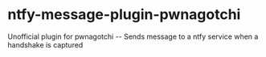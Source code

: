 # ntfy-message-plugin-pwnagotchi
Unofficial plugin for pwnagotchi -- Sends message to a ntfy service when a handshake is captured
